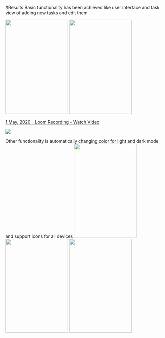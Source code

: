 #Results
Basic functionality has been achieved like user interface and task view of adding new tasks and edit them

<img src = "https://i.imgur.com/DHkrXWi.png" width =200 height=300>
<img src = "https://i.imgur.com/yzREQdm.png" width =200 height=300 >
<a href="https://www.loom.com/share/7ccc563e87954ca8adcde698aab4ae6d" width = 300 height = 300> <p>1 May, 2020 - Loom Recording - Watch Video</p> <img style="max-width:300px;" src="https://cdn.loom.com/sessions/thumbnails/7ccc563e87954ca8adcde698aab4ae6d-with-play.gif"> </a>

Other functionality is automatically changing color for light and dark mode and support icons for all devices
<img src = "https://i.imgur.com/iPVf1mJ.png" width =200 height=300>
<img src = "https://i.imgur.com/9VDDJz0.png" width =200 height=300>
<img src = "https://i.imgur.com/zLl5avn.png" width =200 height=300>
